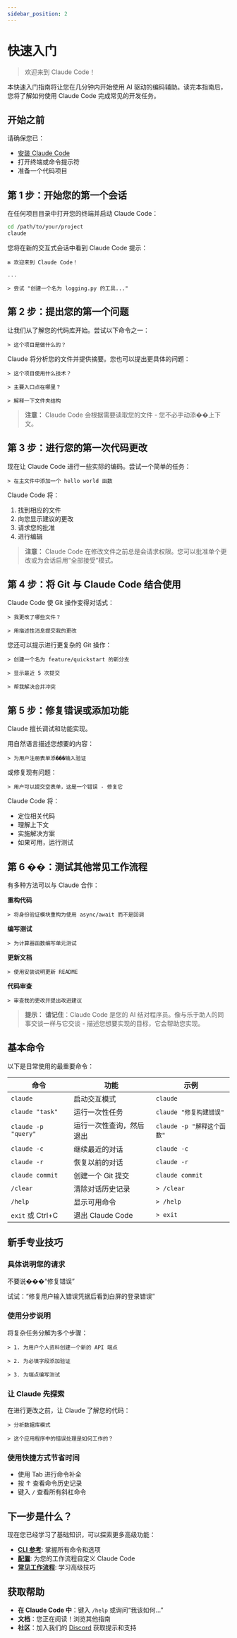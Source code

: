 ```yaml
---
sidebar_position: 2
---
```


# 快速入门

> 欢迎来到 Claude Code！

本快速入门指南将让您在几分钟内开始使用 AI 驱动的编码辅助。读完本指南后，您将了解如何使用 Claude Code 完成常见的开发任务。

## 开始之前

请确保您已：

*   [安装 Claude Code](./setup.md)
*   打开终端或命令提示符
*   准备一个代码项目

## 第 1 步：开始您的第一个会话

在任何项目目录中打开您的终端并启动 Claude Code：

```bash
cd /path/to/your/project
claude
```

您将在新的交互式会话中看到 Claude Code 提示：

```
✻ 欢迎来到 Claude Code！

...

> 尝试 "创建一个名为 logging.py 的工具..." 
```

## 第 2 步：提出您的第一个问题

让我们从了解您的代码库开始。尝试以下命令之一：

```
> 这个项目是做什么的？
```

Claude 将分析您的文件并提供摘要。您也可以提出更具体的问题：

```
> 这个项目使用什么技术？
```

```
> 主要入口点在哪里？
```

```
> 解释一下文件夹结构
```

> **注意：**
> Claude Code 会根据需要读取您的文件 - 您不必手动添��上下文。

## 第 3 步：进行您的第一次代码更改

现在让 Claude Code 进行一些实际的编码。尝试一个简单的任务：

```
> 在主文件中添加一个 hello world 函数
```

Claude Code 将：

1.  找到相应的文件
2.  向您显示建议的更改
3.  请求您的批准
4.  进行编辑

> **注意：**
> Claude Code 在修改文件之前总是会请求权限。您可以批准单个更改或为会话启用“全部接受”模式。

## 第 4 步：将 Git 与 Claude Code 结合使用

Claude Code 使 Git 操作变得对话式：

```
> 我更改了哪些文件？
```

```
> 用描述性消息提交我的更改
```

您还可以提示进行更复杂的 Git 操作：

```
> 创建一个名为 feature/quickstart 的新分支
```

```
> 显示最近 5 次提交
```

```
> 帮我解决合并冲突
```

## 第 5 步：修复错误或添加功能

Claude 擅长调试和功能实现。

用自然语言描述您想要的内容：

```
> 为用户注册表单添���输入验证
```

或修复现有问题：

```
> 用户可以提交空表单，这是一个错误 - 修复它
```

Claude Code 将：

*   定位相关代码
*   理解上下文
*   实施解决方案
*   如果可用，运行测试

## 第 6 ��：测试其他常见工作流程

有多种方法可以与 Claude 合作：

**重构代码**

```
> 将身份验证模块重构为使用 async/await 而不是回调
```

**编写测试**

```
> 为计算器函数编写单元测试
```

**更新文档**

```
> 使用安装说明更新 README
```

**代码审查**

```
> 审查我的更改并提出改进建议
```

> **提示：**
> **请记住**：Claude Code 是您的 AI 结对程序员。像与乐于助人的同事交谈一样与它交谈 - 描述您想要实现的目标，它会帮助您实现。

## 基本命令

以下是日常使用的最重要命令：

| 命令 | 功能 | 示例 |
| --- | --- | --- |
| `claude` | 启动交互模式 | `claude` |
| `claude "task"` | 运行一次性任务 | `claude "修复构建错误"` |
| `claude -p "query"` | 运行一次性查询，然后退出 | `claude -p "解释这个函数"` |
| `claude -c` | 继续最近的对话 | `claude -c` |
| `claude -r` | 恢复以前的对话 | `claude -r` |
| `claude commit` | 创建一个 Git 提交 | `claude commit` |
| `/clear` | 清除对话历史记录 | `> /clear` |
| `/help` | 显示可用命令 | `> /help` |
| `exit` 或 Ctrl+C | 退出 Claude Code | `> exit` |

## 新手专业技巧

### 具体说明您的请求
不要说���“修复错误”

试试：“修复用户输入错误凭据后看到白屏的登录错误”

### 使用分步说明
将复杂任务分解为多个步骤：

```
> 1. 为用户个人资料创建一个新的 API 端点
```

```
> 2. 为必填字段添加验证
```

```
> 3. 为端点编写测试
```

### 让 Claude 先探索
在进行更改之前，让 Claude 了解您的代码：

```
> 分析数据库模式
```

```
> 这个应用程序中的错误处理是如何工作的？
```

### 使用快捷方式节省时间
*   使用 Tab 进行命令补全
*   按 ↑ 查看命令历史记录
*   键入 `/` 查看所有斜杠命令

## 下一步是什么？

现在您已经学习了基础知识，可以探索更多高级功能：

*   [**CLI 参考**](./cli-reference.md): 掌握所有命令和选项
*   [**配置**](./settings.md): 为您的工作流程自定义 Claude Code
*   [**常见工作流程**](./common-workflows.md): 学习高级技巧

## 获取帮助

*   **在 Claude Code 中**：键入 `/help` 或询问“我该如何...”
*   **文档**：您正在阅读！浏览其他指南
*   **社区**：加入我们的 [Discord](https://www.anthropic.com/discord) 获取提示和支持
